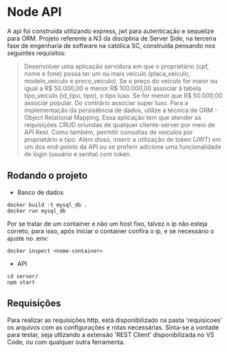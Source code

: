# Node API
A api foi construída utilizando express, jwt para autenticação e sequelize para ORM.
Projeto referente a N3 da disciplina de Server Side, na terceira fase de engenharia de software na católica SC, construída pensando nos seguintes requisitos:
>Desenvolver uma aplicação servidora em que o proprietário (cpf, nome e fone) possa ter um ou mais veículo (placa_veiculo, modelo_veiculo e preco_veiculo). Se o preço do veículo for maior ou igual a R$ 50.000,00 e menor R$ 100.000,00 associar à tabela tipo_veículo (id_tipo, tipo), o tipo luxo. Se for menor que R$ 50.000,00 associar popular. Do contrário associar super luxo. Para a implementação da persistência de dados, utilize a técnica de ORM - Object Relational Mapping. Essa aplicação tem que atender as requisições CRUD oriundas de qualquer cliente-server por meio de API Rest. Como também, permitir consultas de veículos por proprietário e tipo. Além disso, inserir a utilização de token (JWT) em um dos end-points da API ou se preferir adicione uma funcionalidade de login (usuário e senha) com token. 
## Rodando o projeto
* Banco de dados
```
docker build -t mysql_db .
docker run mysql_db
```
Por se tratar de um container e não um host fixo, talvez o ip não esteja correto, para isso, após iniciar o container confira o ip, e se necessário o ajuste no .env:
```
docker inspect <nome-container>
```
* API
```
cd server/
npm start
```
## Requisições
Para realizar as requisições http, está disponibilizado na pasta 'requisicoes' os arquivos com as configurações e rotas necessárias.
Sinta-se a vontade para testar, seja utlizando a extensão 'REST Client' disponibilizada no VS Code, ou com qualquer outra ferramenta.
